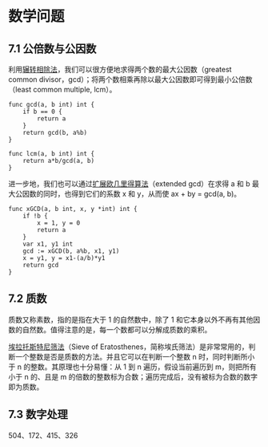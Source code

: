 # 数学问题
## 7.1 公倍数与公因数
利用<u>辗转相除法</u>，我们可以很方便地求得两个数的最大公因数（greatest common divisor，gcd）；将两个数相乘再除以最大公因数即可得到最小公倍数（least common multiple, lcm）。

```
func gcd(a, b int) int {
    if b == 0 {
        return a
    }
    return gcd(b, a%b)
}

func lcm(a, b int) int {
    return a*b/gcd(a, b)
}
```

进一步地，我们也可以通过<u>扩展欧几里得算法</u>（extended gcd）在求得 a 和 b 最大公因数的同时，也得到它们的系数 x 和 y，从而使 ax + by = gcd(a, b)。

```
func xGCD(a, b int, x, y *int) int {
    if !b {
        x = 1, y = 0
        return a
    }
    var x1, y1 int
    gcd := xGCD(b, a%b, x1, y1)
    x = y1, y = x1-(a/b)*y1
    return gcd
}
```

## 7.2 质数
质数又称素数，指的是指在大于 1 的自然数中，除了 1 和它本身以外不再有其他因数的自然数。值得注意的是，每一个数都可以分解成质数的乘积。

<u>埃拉托斯特尼筛法</u>（Sieve of Eratosthenes，简称埃氏筛法）是非常常用的，判断一个整数是否是质数的方法。并且它可以在判断一个整数 n 时，同时判断所小于 n 的整数。其原理也十分易懂：从 1 到 n 遍历，假设当前遍历到 m，则把所有小于 n 的、且是 m 的倍数的整数标为合数；遍历完成后，没有被标为合数的数字即为质数。

## 7.3 数字处理
504、172、415、326
